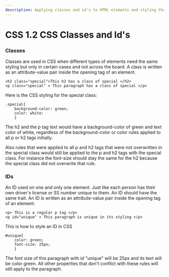 ```yaml
---
description: Applying classes and id's to HTML elements and styling them with CSS
---
```


# CSS 1.2 CSS Classes and Id's

### Classes

Classes are used in CSS when different types of elements need the same styling but only in certain cases and not across the board.  A class is written as an attribute-value pair inside the opening tag of an element.&#x20;

```
<h2 class="special">This h2 has a class of special </h2>
<p class="special" > This paragraph has a class of special </p>
```

Here is the CSS styling for the special class:

```
.special{
    background-color: green;
    color: white:
    }
```

The h2 and the p tag text would have a background-color of green and text color of white, regardless of the background-color or color rules applied to all p or h2 tags initially. &#x20;

Also rules that were applied to all p and h2 tags that were not overwritten in the special class would still be applied to the p and h2 tags with the special class.  For instance the font-size should stay the same for the h2 because the special class did not overwrite that rule.

### IDs

An ID used on one and only one element.  Just like each person has their own driver's license or  SS number unique to them.  An ID should have the same trait.  An ID is written as an attribute-value pair inside the opening tag of an element:

```
<p> This is a regular p tag </p>
<p id="unique" > This paragraph is unique in its styling </p>
```

This is how to style an ID in CSS

```
#unique{
    color: green;
    font-size: 25px;
    }
```

The font size of this paragraph with id "unique" will be 25px and its text will be color green. All other properties that don't conflict with these rules will still apply to the paragraph. &#x20;
